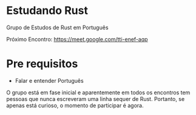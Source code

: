 # Estudando Rust
Grupo de Estudos de Rust em Português


Próximo Encontro: https://meet.google.com/tti-enef-aqp

# Pre requisitos

- Falar e entender Português

O grupo está em fase inicial e aparentemente em todos os encontros tem pessoas que nunca escreveram uma linha sequer de Rust. Portanto, se apenas está curioso, o momento de participar é agora.
